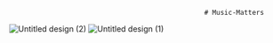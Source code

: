                                                      # Music-Matters

![Untitled design (2)](https://github.com/Odhiambo-Michael-Allan/music-matters/assets/111270923/c538dca6-16eb-44eb-b30d-2305eea9e473)
![Untitled design (1)](https://github.com/Odhiambo-Michael-Allan/music-matters/assets/111270923/4a10870d-e3e1-4974-84ef-085c1a1d7602)

